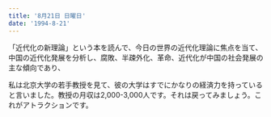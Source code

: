 ```yaml
---
title: '8月21日 日曜日'
date: '1994-8-21'
---
```


「近代化の新理論」という本を読んで、今日の世界の近代化理論に焦点を当て、中国の近代化発展を分析し、腐敗、半疎外化、革命、近代化が中国の社会発展の主な傾向であり、

私は北京大学の若手教授を見て、彼の大学はすでにかなりの経済力を持っていると言いました。教授の月収は2,000-3,000人です。それは戻ってみましょう。これがアトラクションです。

